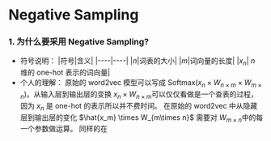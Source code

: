 # Negative Sampling
### 1. 为什么要采用 Negative Sampling?
- 符号说明：
    |符号|含义|
    |----|----|
    |$n$|词表的大小|
    |$m$|词向量的长度|
    |$x_n$| $n$ 维的 one-hot 表示的词向量|
- 个人的理解：
原始的 word2vec 模型可以写成 $\text{Softmax}(x_n \times W_{n \times m} \times W_{m \times n})​$。从输入层到输出层的变换 $x_n \times W_{n \times m}​$ 可以仅仅看做是一个查表的过程，因为 $x_n​$ 是 one-hot 的表示所以并不费时间。 在原始的 word2vec 中从隐藏层到输出层的变化 $\hat{x_m} \times W_{m\times n}​$ 需要对 $W_{m \times n}​$ 中的每一个参数做运算。 同样的在  

